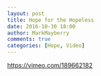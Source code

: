 ```yaml
---
layout: post
title: Hope for the Hopeless
date: 2016-10-30 18:00
author: MarkMayberry
comments: true
categories: [Hope, Video]
---
```

https://vimeo.com/189662182
